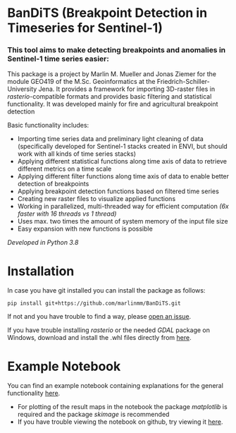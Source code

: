 # BanDiTS (Breakpoint Detection in Timeseries for Sentinel-1)

### This tool aims to make detecting breakpoints and anomalies in Sentinel-1 time series easier:
This package is a project by Marlin M. Mueller and Jonas Ziemer for the module GEO419 of the M.Sc. Geoinformatics at the
Friedrich-Schiller-University Jena. 
It provides a framework for importing 3D-raster files in _rasterio_-compatible formats and provides basic filtering and 
statistical functionality. 
It was developed mainly for fire and agricultural breakpoint detection

Basic functionality includes:

* Importing time series data and preliminary light cleaning of data (specifically developed for Sentinel-1 stacks 
created in ENVI, but should work with all kinds of time series stacks)
* Applying different statistical functions along time axis of data to retrieve different metrics on a time scale
* Applying different filter functions along time axis of data to enable better detection of breakpoints
* Applying breakpoint detection functions based on filtered time series
* Creating new raster files to visualize applied functions
* Working in parallelized, multi-threaded way for efficient computation _(6x faster with 16 threads vs 1 thread)_
* Uses max. two times the amount of system memory of the input file size
* Easy expansion with new functions is possible

_Developed in Python 3.8_

# Installation
In case you have git installed you can install the package as follows:

    pip install git+https://github.com/marlinmm/BanDiTS.git
    
If not and you have trouble to find a way, please [open an issue](https://github.com/marlinmm/BanDiTS/issues).

If you have trouble installing _rasterio_ or the needed _GDAL_ package on Windows, download and install the .whl files
directly from [here](https://www.lfd.uci.edu/~gohlke/pythonlibs/).


# Example Notebook
You can find an example notebook containing explanations for the general functionality [here](https://github.com/marlinmm/BanDiTS/blob/master/notebook/example.ipynb).
* For plotting of the result maps in the notebook the package _matplotlib_ is required and the package _skimage_ is recommended
* If you have trouble viewing the notebook on github, try viewing it [here](https://nbviewer.jupyter.org/github/marlinmm/BanDiTS/blob/master/notebook/example.ipynb).
